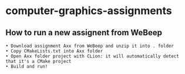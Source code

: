 # computer-graphics-assignments

## How to run a new assignent from WeBeep
	• Download assignment Axx from WeBeep and unzip it into . folder
	• Copy CMakeLists.txt into Axx folder
	• Open Axx folder project with CLion: it will automatically detect that it's a CMake project
	• Build and run!
	
